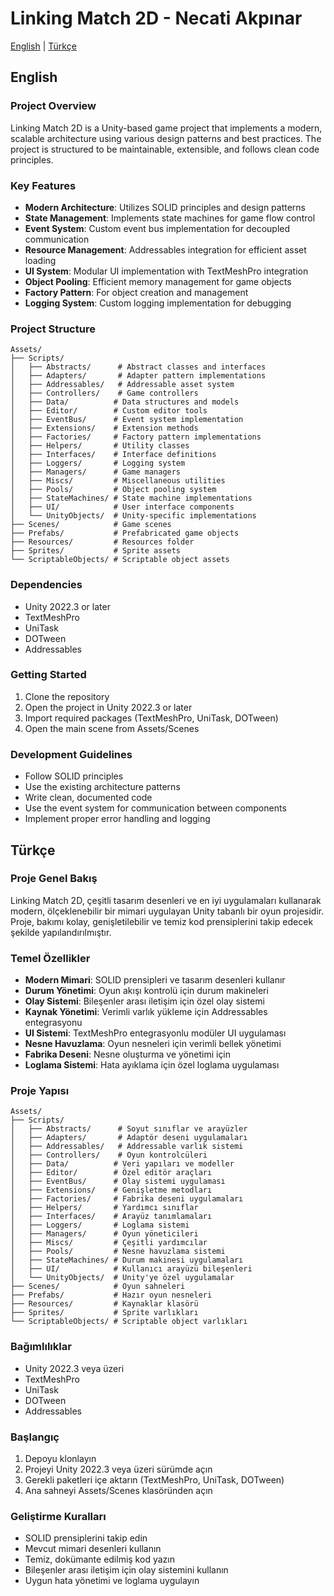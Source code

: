 # Linking Match 2D - Necati Akpınar

[English](#english) | [Türkçe](#türkçe)

## English

### Project Overview
Linking Match 2D is a Unity-based game project that implements a modern, scalable architecture using various design patterns and best practices. The project is structured to be maintainable, extensible, and follows clean code principles.

### Key Features
- **Modern Architecture**: Utilizes SOLID principles and design patterns
- **State Management**: Implements state machines for game flow control
- **Event System**: Custom event bus implementation for decoupled communication
- **Resource Management**: Addressables integration for efficient asset loading
- **UI System**: Modular UI implementation with TextMeshPro integration
- **Object Pooling**: Efficient memory management for game objects
- **Factory Pattern**: For object creation and management
- **Logging System**: Custom logging implementation for debugging

### Project Structure
```
Assets/
├── Scripts/
│   ├── Abstracts/      # Abstract classes and interfaces
│   ├── Adapters/       # Adapter pattern implementations
│   ├── Addressables/   # Addressable asset system
│   ├── Controllers/    # Game controllers
│   ├── Data/          # Data structures and models
│   ├── Editor/        # Custom editor tools
│   ├── EventBus/      # Event system implementation
│   ├── Extensions/    # Extension methods
│   ├── Factories/     # Factory pattern implementations
│   ├── Helpers/       # Utility classes
│   ├── Interfaces/    # Interface definitions
│   ├── Loggers/       # Logging system
│   ├── Managers/      # Game managers
│   ├── Miscs/         # Miscellaneous utilities
│   ├── Pools/         # Object pooling system
│   ├── StateMachines/ # State machine implementations
│   ├── UI/            # User interface components
│   └── UnityObjects/  # Unity-specific implementations
├── Scenes/            # Game scenes
├── Prefabs/           # Prefabricated game objects
├── Resources/         # Resources folder
├── Sprites/           # Sprite assets
└── ScriptableObjects/ # Scriptable object assets
```

### Dependencies
- Unity 2022.3 or later
- TextMeshPro
- UniTask
- DOTween
- Addressables

### Getting Started
1. Clone the repository
2. Open the project in Unity 2022.3 or later
3. Import required packages (TextMeshPro, UniTask, DOTween)
4. Open the main scene from Assets/Scenes

### Development Guidelines
- Follow SOLID principles
- Use the existing architecture patterns
- Write clean, documented code
- Use the event system for communication between components
- Implement proper error handling and logging

## Türkçe

### Proje Genel Bakış
Linking Match 2D, çeşitli tasarım desenleri ve en iyi uygulamaları kullanarak modern, ölçeklenebilir bir mimari uygulayan Unity tabanlı bir oyun projesidir. Proje, bakımı kolay, genişletilebilir ve temiz kod prensiplerini takip edecek şekilde yapılandırılmıştır.

### Temel Özellikler
- **Modern Mimari**: SOLID prensipleri ve tasarım desenleri kullanır
- **Durum Yönetimi**: Oyun akışı kontrolü için durum makineleri
- **Olay Sistemi**: Bileşenler arası iletişim için özel olay sistemi
- **Kaynak Yönetimi**: Verimli varlık yükleme için Addressables entegrasyonu
- **UI Sistemi**: TextMeshPro entegrasyonlu modüler UI uygulaması
- **Nesne Havuzlama**: Oyun nesneleri için verimli bellek yönetimi
- **Fabrika Deseni**: Nesne oluşturma ve yönetimi için
- **Loglama Sistemi**: Hata ayıklama için özel loglama uygulaması

### Proje Yapısı
```
Assets/
├── Scripts/
│   ├── Abstracts/      # Soyut sınıflar ve arayüzler
│   ├── Adapters/       # Adaptör deseni uygulamaları
│   ├── Addressables/   # Addressable varlık sistemi
│   ├── Controllers/    # Oyun kontrolcüleri
│   ├── Data/          # Veri yapıları ve modeller
│   ├── Editor/        # Özel editör araçları
│   ├── EventBus/      # Olay sistemi uygulaması
│   ├── Extensions/    # Genişletme metodları
│   ├── Factories/     # Fabrika deseni uygulamaları
│   ├── Helpers/       # Yardımcı sınıflar
│   ├── Interfaces/    # Arayüz tanımlamaları
│   ├── Loggers/       # Loglama sistemi
│   ├── Managers/      # Oyun yöneticileri
│   ├── Miscs/         # Çeşitli yardımcılar
│   ├── Pools/         # Nesne havuzlama sistemi
│   ├── StateMachines/ # Durum makinesi uygulamaları
│   ├── UI/            # Kullanıcı arayüzü bileşenleri
│   └── UnityObjects/  # Unity'ye özel uygulamalar
├── Scenes/            # Oyun sahneleri
├── Prefabs/           # Hazır oyun nesneleri
├── Resources/         # Kaynaklar klasörü
├── Sprites/           # Sprite varlıkları
└── ScriptableObjects/ # Scriptable object varlıkları
```

### Bağımlılıklar
- Unity 2022.3 veya üzeri
- TextMeshPro
- UniTask
- DOTween
- Addressables

### Başlangıç
1. Depoyu klonlayın
2. Projeyi Unity 2022.3 veya üzeri sürümde açın
3. Gerekli paketleri içe aktarın (TextMeshPro, UniTask, DOTween)
4. Ana sahneyi Assets/Scenes klasöründen açın

### Geliştirme Kuralları
- SOLID prensiplerini takip edin
- Mevcut mimari desenleri kullanın
- Temiz, dokümante edilmiş kod yazın
- Bileşenler arası iletişim için olay sistemini kullanın
- Uygun hata yönetimi ve loglama uygulayın 
